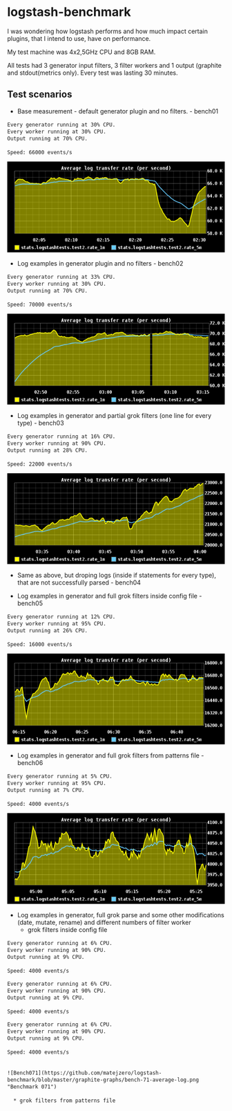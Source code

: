 logstash-benchmark
==================

I was wondering how logstash performs and how much impact certain plugins, that I intend to use, have on performance.

My test machine was 4x2,5GHz CPU and 8GB RAM.

All tests had 3 generator input filters, 3 filter workers and 1 output (graphite and stdout(metrics only).
Every test was lasting 30 minutes.


Test scenarios
-----------

* Base measurement - default generator plugin and no filters. - bench01


```Result: 
Every generator running at 30% CPU.
Every worker running at 30% CPU.
Output running at 70% CPU.

Speed: 66000 events/s
```
![Bench01](https://github.com/matejzero/logstash-benchmark/blob/master/graphite-graphs/bench-1-average-log.png "Benchmark 01")

* Log examples in generator plugin and no filters  - bench02
```Result: 
Every generator running at 33% CPU.
Every worker running at 30% CPU.
Output running at 70% CPU.

Speed: 70000 events/s
```
![Bench02](https://github.com/matejzero/logstash-benchmark/blob/master/graphite-graphs/bench-2-average-log.png "Benchmark 02")

* Log examples in generator and partial grok filters (one line for every type)  - bench03
```Result: 
Every generator running at 16% CPU.
Every worker running at 90% CPU.
Output running at 28% CPU.

Speed: 22000 events/s
```
![Bench03](https://github.com/matejzero/logstash-benchmark/blob/master/graphite-graphs/bench-3-average-log.png "Benchmark 03")

* Same as above, but droping logs (inside if statements for every type), that are not successfully parsed - bench04

* Log examples in generator and full grok filters inside config file - bench05
```Result: 
Every generator running at 12% CPU.
Every worker running at 95% CPU.
Output running at 26% CPU.

Speed: 16000 events/s
```
![Bench05](https://github.com/matejzero/logstash-benchmark/blob/master/graphite-graphs/bench-5-average-log.png "Benchmark 05")

* Log examples in generator and full grok filters from patterns file - bench06
```Result: 
Every generator running at 5% CPU.
Every worker running at 95% CPU.
Output running at 7% CPU.

Speed: 4000 events/s
```
![Bench06](https://github.com/matejzero/logstash-benchmark/blob/master/graphite-graphs/bench-6-average-log.png "Benchmark 06")

* Log examples in generator, full grok parse and some other modifications (date, mutate, rename) and different numbers of filter worker
  * grok filters inside config file
```Result - 3 workers: 
Every generator running at 6% CPU.
Every worker running at 90% CPU.
Output running at 9% CPU.

Speed: 4000 events/s
```

```Result - 4 workers: 
Every generator running at 6% CPU.
Every worker running at 90% CPU.
Output running at 9% CPU.

Speed: 4000 events/s
```

```Result - 5 workers: 
Every generator running at 6% CPU.
Every worker running at 90% CPU.
Output running at 9% CPU.

Speed: 4000 events/s


![Bench071](https://github.com/matejzero/logstash-benchmark/blob/master/graphite-graphs/bench-71-average-log.png "Benchmark 071")

  * grok filters from patterns file
